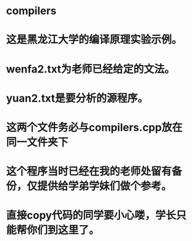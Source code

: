 # compilers
# 这是黑龙江大学的编译原理实验示例。
# wenfa2.txt为老师已经给定的文法。
# yuan2.txt是要分析的源程序。
# 这两个文件务必与compilers.cpp放在同一文件夹下
# 这个程序当时已经在我的老师处留有备份，仅提供给学弟学妹们做个参考。
# 直接copy代码的同学要小心喽，学长只能帮你们到这里了。
